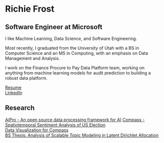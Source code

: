 # Richie Frost  
## Software Engineer at Microsoft 
I like Machine Learning, Data Science, and Software Engineering.  

Most recently, I graduated from the University of Utah with a BS in Computer Science and an MS in Computing, with an emphasis on Data Management and Analysis.

I work on the Finance Procure to Pay Data Platform team, working on anything from machine learning models for audit prediction to building a robust data platform.

[Resume](https://richiefrost.github.io/resume.pdf)  
[LinkedIn](https://www.linkedin.com/in/richardsfrost/)  

## Research  
[AiPro - An open source data processing framework for AI](http://www.cs.utah.edu/~deb/aipro/)
[Compass - Spatiotemporal Sentiment Analysis of US Election](http://www.kdd.org/kdd2017/papers/view/compass-spatio-temporal-sentiment-analysis-of-us-election)  
[Data Visualization for Compass](http://estorm.org/)  
[BS Thesis: Analysis of Scalable Topic Modeling in Latent Dirichlet Allocation](https://richiefrost.github.io/thesis.pdf)  
